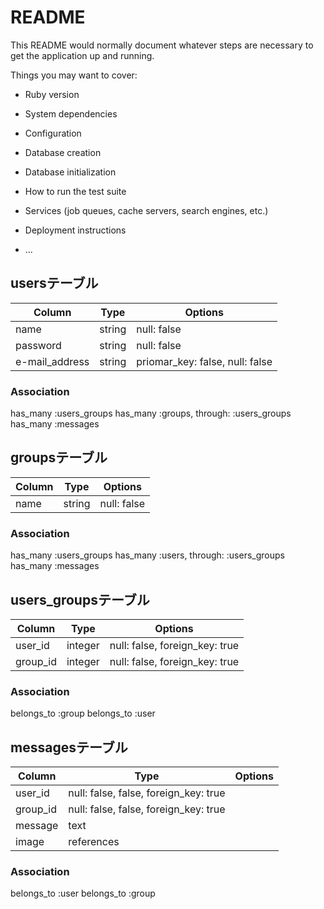# README

This README would normally document whatever steps are necessary to get the
application up and running.

Things you may want to cover:

* Ruby version

* System dependencies

* Configuration

* Database creation

* Database initialization

* How to run the test suite

* Services (job queues, cache servers, search engines, etc.)

* Deployment instructions

* ...

## usersテーブル
|Column|Type|Options|
|------|----|-------|
|name|string|null: false|
|password|string|null: false|
|e-mail_address|string|priomar_key: false, null: false|
### Association
has_many :users_groups 
has_many :groups, through: :users_groups
has_many :messages

## groupsテーブル
|Column|Type|Options|
|------|----|-------|
|name|string|null: false|
### Association
has_many :users_groups
has_many :users, through: :users_groups
has_many :messages

## users_groupsテーブル
|Column|Type|Options|
|------|----|-------|
|user_id|integer|null: false, foreign_key: true|
|group_id|integer|null: false, foreign_key: true|
### Association
belongs_to :group
belongs_to :user

## messagesテーブル
|Column|Type|Options|
|------|----|-------|
|user_id|null: false, false, foreign_key: true|
|group_id| null: false, false, foreign_key: true|
|message|text||
|image|references||
### Association
belongs_to :user
belongs_to :group